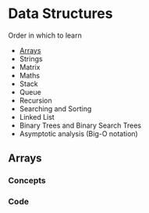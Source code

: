 # Data Structures

Order in which to learn
- [Arrays](#arrays)
- Strings
- Matrix
- Maths
- Stack
- Queue
- Recursion
- Searching and Sorting
- Linked List
- Binary Trees and Binary Search Trees
- Asymptotic analysis (Big-O notation)

## Arrays

### Concepts

### Code

  
